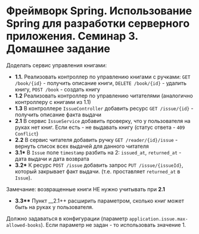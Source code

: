 # Фреймворк Spring. Использование Spring для разработки серверного приложения. Семинар 3. Домашнее задание

Доделать сервис управления книгами:
- __1.1.__  Реализовать контроллер по управлению книгами с ручками: `GET /book/{id}` - получить описание книги, `DELETE /book/{id}` - удалить книгу, `POST /book` - создать книгу
- __1.2__ Реализовать контроллер по управлению читателями (аналогично контроллеру с книгами из 1.1)
- __1.3__ В контроллере `IssueController` добавить ресурс `GET /issue/{id}` - получить описание факта выдачи
- __2.1__ В сервис `IssueService` добавить проверку, что у пользователя на руках нет книг. Если есть - не выдавать книгу (статус ответа - `409 Conflict`)
- __2.2__ В сервис читателя добавить ручку `GET /reader/{id}/issue` - вернуть список всех выдачей для данного читателя
- __3.1*__ В `Issue` поле `timestamp` разбить на 2: `issued_at`, `returned_at` - дата выдачи и дата возврата
- __3.2*__ К ресурс `POST /issue` добавить запрос `PUT /issue/{issueId}`, который закрывает факт выдачи. (т.е. проставляет `returned_at` в `Issue`).

Замечание: возвращенные книги НЕ нужно учитывать при __2.1__
- __3.3**__ Пункт __2.1++ расширить параметром, сколько книг может быть на руках у пользователя.
  
Должно задаваться в конфигурации (параметр `application.issue.max-allowed-books`). Если параметр не задан - то использовать значение 1.
